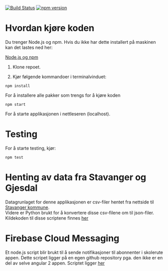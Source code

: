 [![Build Status](https://travis-ci.org/MLKMO/Skoleruter.svg?branch=master)](https://travis-ci.org/MLKMO/Skoleruter)
[![npm version](https://badge.fury.io/js/%40angular%2Fcore.svg)](https://badge.fury.io/js/%40angular%2Fcore)

# Hvordan kjøre koden

Du trenger Node.js og npm.
Hvis du ikke har dette installert på maskinen kan det lastes ned her:

[Node.js og npm](https://nodejs.org/en/download/)

1. Klone repoet.

2. Kjør følgende kommandoer i terminalvinduet:

```
npm install
```
For å installere alle pakker som trengs for å kjøre koden

```
npm start
```
For å starte applikasjonen i nettleseren (localhost).

# Testing
For å starte testing, kjør: 

```
npm test
```


# Henting av data fra Stavanger og Gjesdal
Datagrunlaget for denne applikasjonen er csv-filer hentet fra nettside til [Stavanger kommune](https://open.stavanger.kommune.no/dataset).   
Videre er Python brukt for å konvertere disse csv-filene om til json-filer. Kildekoden til disse scriptene finnes [her](https://github.com/MLKMO/Parse_skoledata)

# Firebase Cloud Messaging 
Et node.js script blir brukt til å sende notifikasjoner til abonnenter i skolerute appen. Dette scripet ligger på en egen github repository pga. den ikke er en del av selve angular 2 appen. 
Scriptet ligger [her](https://github.com/MLKMO/FCM-sender)
